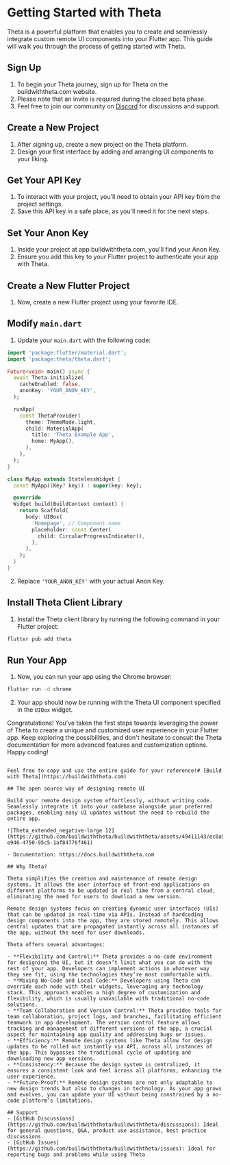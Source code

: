 # Getting Started with Theta

Theta is a powerful platform that enables you to create and seamlessly integrate custom remote UI components into your Flutter app. This guide will walk you through the process of getting started with Theta.

## Sign Up

1. To begin your Theta journey, sign up for Theta on the buildwiththeta.com website.
2. Please note that an invite is required during the closed beta phase.
3. Feel free to join our community on [Discord](https://discord.com/invite/xNgDkZ2g6w) for discussions and support.

## Create a New Project

1. After signing up, create a new project on the Theta platform.
2. Design your first interface by adding and arranging UI components to your liking.

## Get Your API Key

1. To interact with your project, you'll need to obtain your API key from the project settings.
2. Save this API key in a safe place, as you'll need it for the next steps.

## Set Your Anon Key

1. Inside your project at app.buildwiththeta.com, you'll find your Anon Key.
2. Ensure you add this key to your Flutter project to authenticate your app with Theta.

## Create a New Flutter Project

1. Now, create a new Flutter project using your favorite IDE.

## Modify `main.dart`

1. Update your `main.dart` with the following code:

```dart
import 'package:flutter/material.dart';
import 'package:theta/theta.dart';

Future<void> main() async {
  await Theta.initialize(
    cacheEnabled: false,
    anonKey: 'YOUR_ANON_KEY',
  );

  runApp(
    const ThetaProvider(
      theme: ThemeMode.light,
      child: MaterialApp(
        title: 'Theta Example App',
        home: MyApp(),
      ),
    ),
  );
}

class MyApp extends StatelessWidget {
  const MyApp({Key? key}) : super(key: key);

  @override
  Widget build(BuildContext context) {
    return Scaffold(
      body: UIBox(
        'Homepage', // Component name
        placeholder: const Center(
          child: CircularProgressIndicator(),
        ),
      ),
    );
  }
}
```

2. Replace `'YOUR_ANON_KEY'` with your actual Anon Key.

## Install Theta Client Library

1. Install the Theta client library by running the following command in your Flutter project:

```bash
flutter pub add theta
```

## Run Your App

1. Now, you can run your app using the Chrome browser:

```bash
flutter run -d chrome
```

2. Your app should now be running with the Theta UI component specified in the `UIBox` widget.

Congratulations! You've taken the first steps towards leveraging the power of Theta to create a unique and customized user experience in your Flutter app. Keep exploring the possibilities, and don't hesitate to consult the Theta documentation for more advanced features and customization options. Happy coding!
```

Feel free to copy and use the entire guide for your reference!# [Build with Theta](https://buildwiththeta.com)

## The open source way of designing remote UI

Build your remote design system effortlessly, without writing code. Seamlessly integrate it into your codebase alongside your preferred packages, enabling easy UI updates without the need to rebuild the entire app.

![Theta_extended_negative-large 12](https://github.com/buildwiththeta/buildwiththeta/assets/49411143/ec0a50fc-e946-4750-95c5-1af84776f461)

- Documentation: https://docs.buildwiththeta.com

## Why Theta?

Theta simplifies the creation and maintenance of remote design systems. It allows the user interface of front-end applications on different platforms to be updated in real time from a central cloud, eliminating the need for users to download a new version. 

Remote design systems focus on creating dynamic user interfaces (UIs) that can be updated in real-time via APIs. Instead of hardcoding design components into the app, they are stored remotely. This allows central updates that are propagated instantly across all instances of the app, without the need for user downloads.

Theta offers several advantages:

- **Flexibility and Control:** Theta provides a no-code environment for designing the UI, but it doesn’t limit what you can do with the rest of your app. Developers can implement actions in whatever way they see fit, using the technologies they’re most comfortable with.
- **Mixing No-Code and Local Code:** Developers using Theta can override each node with their widgets, leveraging any technology stack. This approach enables a high degree of customization and flexibility, which is usually unavailable with traditional no-code solutions.
- **Team Collaboration and Version Control:** Theta provides tools for team collaboration, project logs, and branches, facilitating efficient teamwork in app development. The version control feature allows tracking and management of different versions of the app, a crucial aspect for maintaining app quality and addressing bugs or issues.
- **Efficiency:** Remote design systems like Theta allow for design updates to be rolled out instantly via API, across all instances of the app. This bypasses the traditional cycle of updating and downloading new app versions.
- **Consistency:** Because the design system is centralized, it ensures a consistent look and feel across all platforms, enhancing the user experience.
- **Future-Proof:** Remote design systems are not only adaptable to new design trends but also to changes in technology. As your app grows and evolves, you can update your UI without being constrained by a no-code platform’s limitations.

## Support
- [GitHub Discussions](https://github.com/buildwiththeta/buildwiththeta/discussions): Ideal for general questions, Q&A, product use assistance, best practice discussions.
- [GitHub Issues](https://github.com/buildwiththeta/buildwiththeta/issues): Ideal for reporting bugs and problems while using Theta
